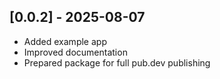 ## [0.0.2] - 2025-08-07

- Added example app
- Improved documentation
- Prepared package for full pub.dev publishing
